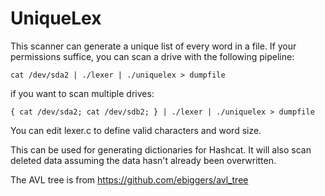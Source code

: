 # UniqueLex

This scanner can generate a unique list of every word in a file. If your permissions suffice, you can scan a drive with the following pipeline:

    cat /dev/sda2 | ./lexer | ./uniquelex > dumpfile

if you want to scan multiple drives:

    { cat /dev/sda2; cat /dev/sdb2; } | ./lexer | ./uniquelex > dumpfile

You can edit lexer.c to define valid characters and word size.

This can be used for generating dictionaries for Hashcat. It will also scan deleted data assuming the data hasn't already been overwritten.

The AVL tree is from https://github.com/ebiggers/avl_tree
